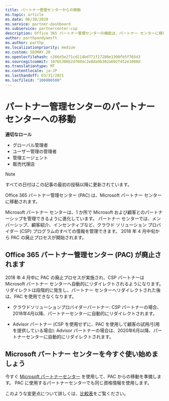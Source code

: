 ```yaml
---
title: パートナー管理センターからの移動
ms.topic: article
ms.date: 06/30/2020
ms.service: partner-dashboard
ms.subservice: partnercenter-csp
description: Office 365 パートナー管理センターの機能は、パートナー センターに移行されます。 この意味と、パートナーセンターで何を実行できるかについて説明します。
author: parthpandyamsft
ms.author: parthp
ms.localizationpriority: medium
ms.custom: SEOMAY.20
ms.openlocfilehash: c266d3e271cd114bd771f17280e1390fb5f765d3
ms.sourcegitcommit: 10765386b2df0d4c2e8da9b302a692f452e1090d
ms.translationtype: MT
ms.contentlocale: ja-JP
ms.lasthandoff: 03/31/2021
ms.locfileid: "106086500"
---
```

# <a name="partner-admin-center-is-moving-to-the-partner-center"></a>パートナー管理センターのパートナー センターへの移動

**適切なロール**

- グローバル管理者
- ユーザー管理の管理者
- 管理エージェント
- 販売代理店

> [!NOTE]  
> すべての日付はこの記事の最初の投稿以降に更新されています。

Office 365 パートナー管理センター (PAC) は、Microsoft パートナー センターに移動されます。

Microsoft パートナー センターは、1 か所で Microsoft および顧客とのパートナーシップを管理できるように進化しています。 パートナー センターでは、メンバーシップ、顧客紹介、インセンティブなど、クラウド ソリューション プロバイダー (CSP) プログラムのすべての情報を管理できます。 2018 年 4 月中旬から PAC の廃止プロセスが開始されます。

## <a name="the-office-365-partner-admin-center-pac-will-be-retired"></a>Office 365 パートナー管理センター (PAC) が廃止されます

2018 年 4 月中に PAC の廃止プロセスが実施され、CSP パートナーは Microsoft パートナー センターへ自動的にリダイレクトされるようになります。 リダイレクトは段階的に発生し、パートナー センターへリダイレクトされた後は、PAC を使用できなくなります。 

- クラウドソリューションプロバイダーパートナー: CSP パートナーの場合、2018年4月以降、パートナーセンターに自動的にリダイレクトされます。

- Advisor パートナー (CSP を使用せずに、PAC を使用して顧客の試用/引用を提供している場合): Advisor パートナーの場合は、2020年6月以降、パートナーセンターに自動的にリダイレクトされます。

## <a name="start-using-the-microsoft-partner-center-now"></a>Microsoft パートナー センターを今すぐ使い始めましょう

今すぐ [Microsoft パートナーセンター](https://partnercenter.microsoft.com/) を使用して、PAC からの移動を準備します。  PAC に使用するパートナーセンターでも同じ資格情報を使用します。

このような変更点について詳しくは、[比較表](moving-from-pac-to-pc.md)をご覧ください。